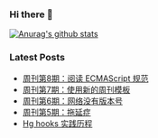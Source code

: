 ### Hi there 👋

[![Anurag's github stats](https://github-readme-stats.vercel.app/api?username=gd4ark)](https://github.com/anuraghazra/github-readme-stats)

### Latest Posts

<!-- BLOG-POST-LIST:START -->
- [周刊第8期：阅读 ECMAScript 规范](https://4ark.me/post/weekly-08.html)
- [周刊第7期：使用新的周刊模板](https://4ark.me/post/weekly-07.html)
- [周刊第6期：网络没有版本号](https://4ark.me/post/weekly-06.html)
- [周刊第5期：拖延症](https://4ark.me/post/weekly-05.html)
- [Hg hooks 实践历程](https://4ark.me/post/hg-hooks.html)
<!-- BLOG-POST-LIST:END -->
